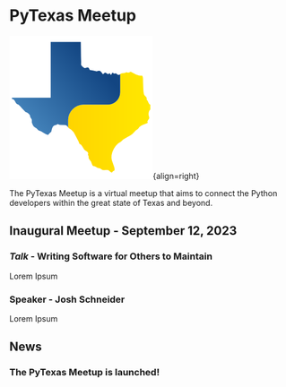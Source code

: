 # PyTexas Meetup


![PyTexas Logo](assets/images/pytexas-logo.png){align=right}

The PyTexas Meetup is a virtual meetup that aims to 
connect the Python developers within the great state
of Texas and beyond. 

## Inaugural Meetup - September 12, 2023

### _Talk_ - Writing Software for Others to Maintain
Lorem Ipsum

### Speaker - Josh Schneider
Lorem Ipsum

## News

### The PyTexas Meetup is launched!
